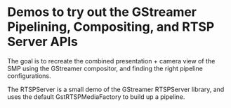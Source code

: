 # Demos to try out the GStreamer Pipelining, Compositing, and RTSP Server APIs

The goal is to recreate the combined presentation + camera view of the SMP using the GStreamer compositor,
and finding the right pipeline configurations.

The RTSPServer is a small demo of the GStreamer RTSPServer library, and uses the default GstRTSPMediaFactory
to build up a pipeline.

